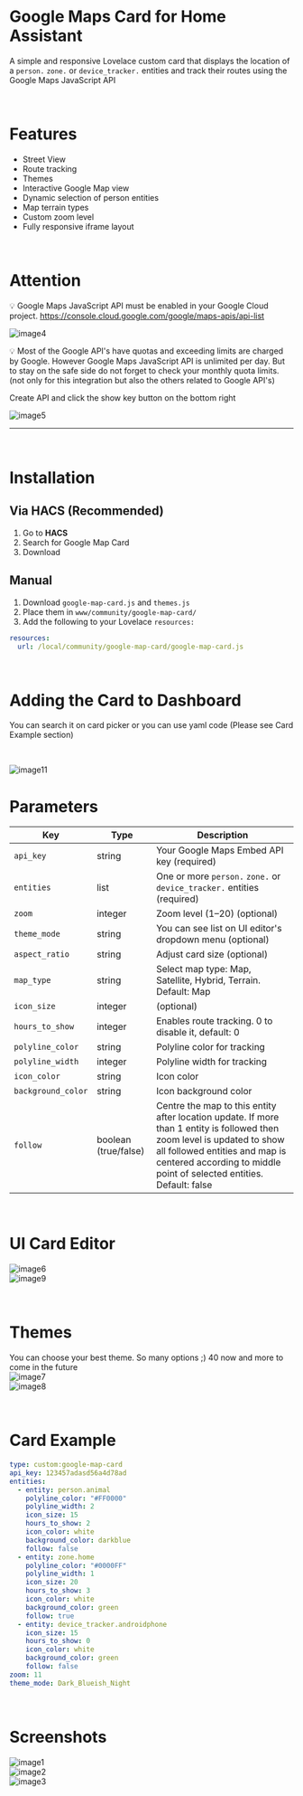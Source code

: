 
# Google Maps Card for Home Assistant

A simple and responsive Lovelace custom card that displays the location of a `person.` `zone.` or `device_tracker.` entities and track their routes using the Google Maps JavaScript API

<br>

# Features

- Street View
- Route tracking
- Themes
- Interactive Google Map view
- Dynamic selection of person entities
- Map terrain types
- Custom zoom level
- Fully responsive iframe layout

<br>

# Attention

💡 Google Maps JavaScript API must be enabled in your Google Cloud project. https://console.cloud.google.com/google/maps-apis/api-list

![image4](images/gm4.png)

💡 Most of the Google API's have quotas and exceeding limits are charged by Google. However Google Maps JavaScript API is unlimited per day. But to stay on the safe side do not forget to check your monthly quota limits. (not only for this integration but also the others related to Google API's)

Create API and click the show key button on the bottom right

![image5](images/gm5.png)

---

<br>

# Installation

## Via HACS (Recommended)

1. Go to **HACS**
2. Search for Google Map Card
3. Download

## Manual

1. Download `google-map-card.js` and `themes.js`
2. Place them in `www/community/google-map-card/`
3. Add the following to your Lovelace `resources:`

```yaml
resources:   
  url: /local/community/google-map-card/google-map-card.js
```

<br>

# Adding the Card to Dashboard
You can search it on card picker or you can use yaml code (Please see Card Example section)

<br>

![image11](images/gm11.png)

# Parameters

| Key               | Type     | Description                                                                 |
|-------------------|----------|-----------------------------------------------------------------------------|
| `api_key`         | string   | Your Google Maps Embed API key (required)                                  |
| `entities`        | list     | One or more `person.` `zone.` or `device_tracker.` entities (required)     |
| `zoom`            | integer  | Zoom level (1–20) (optional)                                                |
| `theme_mode`      | string   | You can see list on UI editor's dropdown menu (optional)                   |
| `aspect_ratio`    | string   | Adjust card size (optional)                                                |
| `map_type`    | string   | Select map type: Map, Satellite, Hybrid, Terrain. Default: Map                                                |
| `icon_size`       | integer  | (optional)                                                                 |
| `hours_to_show`   | integer  | Enables route tracking. 0 to disable it, default: 0                         |
| `polyline_color`  | string   | Polyline color for tracking                                                |
| `polyline_width`  | integer  | Polyline width for tracking                                                |
| `icon_color`      | string   | Icon color                                                                 |
| `background_color`| string   | Icon background color                                                      |
| `follow`          | boolean (true/false)   | Centre the map to this entity after location update. If more than 1 entity is followed then zoom level is updated to show all followed entities and map is centered according to middle point of selected entities. Default: false                                                 |

<br>

# UI Card Editor

![image6](images/gm6.png)  
![image9](images/gm9.png)

<br>

# Themes

You can choose your best theme. So many options ;) 40 now and more to come in the future  
![image7](images/gm7.png)  
![image8](images/gm8.png)

<br>

# Card Example

```yaml
type: custom:google-map-card
api_key: 123457adasd56a4d78ad
entities:
  - entity: person.animal
    polyline_color: "#FF0000"
    polyline_width: 2
    icon_size: 15
    hours_to_show: 2
    icon_color: white
    background_color: darkblue
    follow: false
  - entity: zone.home
    polyline_color: "#0000FF"
    polyline_width: 1
    icon_size: 20
    hours_to_show: 3
    icon_color: white
    background_color: green
    follow: true
  - entity: device_tracker.androidphone
    icon_size: 15
    hours_to_show: 0
    icon_color: white
    background_color: green
    follow: false
zoom: 11
theme_mode: Dark_Blueish_Night
```

<br>

# Screenshots

![image1](images/gm1.png)  
![image2](images/gm2.png)  
![image3](images/gm3.png)
